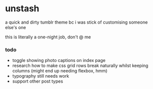 # unstash
a quick and dirty tumblr theme bc i was stick of customising someone else's one

this is literally a one-night job, don't @ me

### todo

- toggle showing photo captions on index page
- research how to make css grid rows break naturally whilst keeping columns (might end up needing flexbox, hmm)
- typography still needs work
- support other post types

